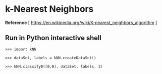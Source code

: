 # k-Nearest Neighbors
**Reference** [ https://en.wikipedia.org/wiki/K-nearest_neighbors_algorithm ]

## Run in Python interactive shell
    >>> import kNN

    >>> dataSet, labels = kNN.createDataSet()

    >>> kNN.classify0([0,0], dataSet, labels, 3)

